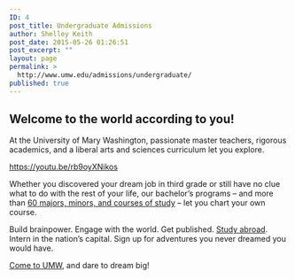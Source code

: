 ```yaml
---
ID: 4
post_title: Undergraduate Admissions
author: Shelley Keith
post_date: 2015-05-26 01:26:51
post_excerpt: ""
layout: page
permalink: >
  http://www.umw.edu/admissions/undergraduate/
published: true
---
```

<h2>Welcome to the world according to you!</h2>
At the University of Mary Washington, passionate master teachers, rigorous academics, and a liberal arts and sciences curriculum let you explore.

https://youtu.be/rb9oyXNikos

Whether you discovered your dream job in third grade or still have no clue what to do with the rest of your life, our bachelor’s programs – and more than <a href="/study/">60 majors, minors, and courses of study</a> – let you chart your own course.

Build brainpower. Engage with the world. Get published. <a href="http://international.umw.edu/study-abroad-2/">Study abroad</a>. Intern in the nation’s capital. Sign up for adventures you never dreamed you would have.

<a href="/admissions/apply/">Come to UMW</a>, and dare to dream big!